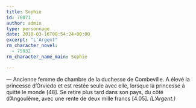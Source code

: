 ```yaml
---
title: Sophie
id: 76071
author: admin
type: personnage
date: 2010-03-16T08:54:24+00:00
excerpt: "L'Argent"
rm_character_novel:
  - 75932
rm_character_name_main: Sophie

---
```

— Ancienne femme de chambre de la duchesse de Combeville. A élevé la princesse d&rsquo;Orviedo et est restée seule avec elle, lorsque la princesse a quitté le monde [48]. Se retire plus tard dans son pays, du côté d&rsquo;Angoulême, avec une rente de deux mille francs [4.05]. _(L&rsquo;Argent.)_